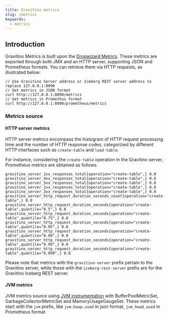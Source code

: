 ```yaml
---
title: Gravitino metrics
slug: /metrics
keywords:
  - metrics
---
```


## Introduction
Gravitino Metrics is built upon the [Dropwizard Metrics](https://metrics.dropwizard.io/). These metrics are exported through both JMX and an HTTP server, supporting JSON and Prometheus formats. You can retrieve them via HTTP requests, as illustrated below:
```
// Use Gravitino Server address or Iceberg REST server address to replace 127.0.0.1:8090
// Get metrics in JSON format
curl http://127.0.0.1:8090/metrics
// Get metrics in Promethus format
curl http://127.0.0.1:8090/prometheus/metrics
```

### Metrics source
#### HTTP server metrics
HTTP server metrics encompass the histogram of HTTP request processing time and the number of HTTP response codes, categorized by different HTTP interfaces such as `create-table` and `load-table`.

For instance, considering the `create-table` operation in the Gravitino server, Prometheus metrics are obtained as follows:
```
gravitino_server_1xx_responses_total{operation="create-table",} 0.0
gravitino_server_4xx_responses_total{operation="create-table",} 0.0
gravitino_server_5xx_responses_total{operation="create-table",} 0.0
gravitino_server_2xx_responses_total{operation="create-table",} 0.0
gravitino_server_3xx_responses_total{operation="create-table",} 0.0
gravitino_server_http_request_duration_seconds_count{operation="create-table",} 0.0
gravitino_server_http_request_duration_seconds{operation="create-table",quantile="0.5",} 0.0
gravitino_server_http_request_duration_seconds{operation="create-table",quantile="0.75",} 0.0
gravitino_server_http_request_duration_seconds{operation="create-table",quantile="0.95",} 0.0
gravitino_server_http_request_duration_seconds{operation="create-table",quantile="0.98",} 0.0
gravitino_server_http_request_duration_seconds{operation="create-table",quantile="0.99",} 0.0
gravitino_server_http_request_duration_seconds{operation="create-table",quantile="0.999",} 0.0
```

Please note that metrics with the `gravitino-server` prefix pertain to the Gravitino server, while those with the `iceberg-rest-server` prefix are for the Gravitino Iceberg REST server.

#### JVM metrics
JVM metrics source using [JVM instrumentation](https://metrics.dropwizard.io/4.2.0/manual/jvm.html) with BufferPoolMetricSet, GarbageCollectorMetricSet and MemoryUsageGaugeSet.
These metrics start with the `jvm` prefix, like `jvm.heap.used` in json format, `jvm_head_used` in Prometheus format.
